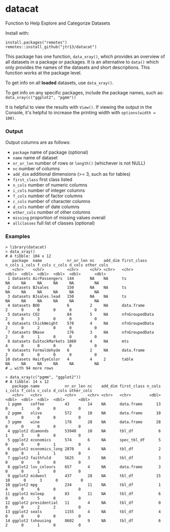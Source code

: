 # datacat
Function to Help Explore and Categorize Datasets

Install with:
```
install.packages("remotes")
remotes::install_github("jtr13/datacat")
```

This package has one function, `data_xray()`, which provides an overview of all datasets in a package or packages. It is an alternative to `data()` which only provides the names of the datasets and short descriptions. This function works at the package level.

To get info on all **loaded** datasets, use `data_xray()`.

To get info on any specific packages, include the package names, such as:
`data_xray(c("ggplot2", "pgmm"))`

It is helpful to view the results with `View()`. If viewing the output in the Console, it's helpful to increase the printing width with `options(width = 100)`.

### Output

Output columns are as follows:

* `package` name of package (optional)
* `name` name of dataset
* `nr_or_len` number of rows or `length()` (whichever is not NULL)
* `nc` number of columns
* `add_dim` additional dimensions (>= 3, such as for tables)
* `first_class` first class listed
* `n_cols` number of numeric columns
* `i_cols` number of integer columns
* `f_cols` number of factor columns
* `c_cols` number of character columns
* `d_cols` number of date columns
* `other_cols` number of other columns
* `missing` proportion of missing values overall
* `allclasses` full list of classes (optional)


### Examples

```
> library(datacat)
> data_xray()
# A tibble: 104 x 12
   package  name           nr_or_len nc    add_dim first_class    n_cols i_cols f_cols c_cols d_cols other_cols
   <chr>    <chr>          <chr>     <chr> <chr>   <chr>           <dbl>  <dbl>  <dbl>  <dbl>  <dbl>      <dbl>
 1 datasets AirPassengers  144       NA    NA      ts                 NA     NA     NA     NA     NA         NA
 2 datasets BJsales        150       NA    NA      ts                 NA     NA     NA     NA     NA         NA
 3 datasets BJsales.lead   150       NA    NA      ts                 NA     NA     NA     NA     NA         NA
 4 datasets BOD            6         2     NA      data.frame          2      0      0      0      0          0
 5 datasets CO2            84        5     NA      nfnGroupedData      2      0      3      0      0          0
 6 datasets ChickWeight    578       4     NA      nfnGroupedData      2      0      2      0      0          0
 7 datasets DNase          176       3     NA      nfnGroupedData      2      0      1      0      0          0
 8 datasets EuStockMarkets 1860      4     NA      mts                 4      0      0      0      0          0
 9 datasets Formaldehyde   6         2     NA      data.frame          2      0      0      0      0          0
10 datasets HairEyeColor   4         4     2       table              NA     NA     NA     NA     NA         NA
# … with 94 more rows
```


```
> data_xray(c("pgmm", "ggplot2"))
# A tibble: 14 x 12
   package name           nr_or_len nc    add_dim first_class n_cols i_cols f_cols c_cols d_cols other_cols
   <chr>   <chr>          <chr>     <chr> <chr>   <chr>        <dbl>  <dbl>  <dbl>  <dbl>  <dbl>      <dbl>
 1 pgmm    coffee         43        14    NA      data.frame      13      0      1      0      0          0
 2 pgmm    olive          572       10    NA      data.frame      10      0      0      0      0          0
 3 pgmm    wine           178       28    NA      data.frame      28      0      0      0      0          0
 4 ggplot2 diamonds       53940     10    NA      tbl_df           6      1      3      0      0          0
 5 ggplot2 economics      574       6     NA      spec_tbl_df      5      0      0      0      1          0
 6 ggplot2 economics_long 2870      4     NA      tbl_df           2      0      0      1      1          0
 7 ggplot2 faithfuld      5625      3     NA      tbl_df           3      0      0      0      0          0
 8 ggplot2 luv_colours    657       4     NA      data.frame       3      0      0      1      0          0
 9 ggplot2 midwest        437       28    NA      tbl_df          15     10      0      3      0          0
10 ggplot2 mpg            234       11    NA      tbl_df           1      4      0      6      0          0
11 ggplot2 msleep         83        11    NA      tbl_df           6      0      0      5      0          0
12 ggplot2 presidential   11        4     NA      tbl_df           0      0      0      2      2          0
13 ggplot2 seals          1155      4     NA      tbl_df           4      0      0      0      0          0
14 ggplot2 txhousing      8602      9     NA      tbl_df           6      2      0      1      0          0
```


